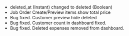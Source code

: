 <ul>
    <li>deleted_at (Instant) changed to deleted (Boolean)</li>
    <li>Job Order Create/Preview items show total price</li>
    <li>Bug fixed. Customer preview hide deleted</li>
    <li>Bug fixed. Customer count in dashboard fixed.</li>
    <li>Bug fixed. Deleted expenses removed from dashboard.</li>
</ul>